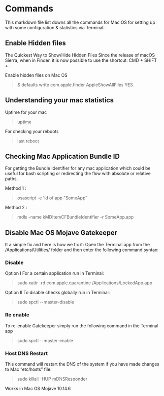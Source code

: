 # Commands

This markdown file list downs all the commands for Mac OS for setting up with some configuration & statistics via Terminal.

## Enable Hidden files

The Quickest Way to Show/Hide Hidden Files Since the release of macOS Sierra, when in Finder, it is now possible to use the shortcut: CMD + SHIFT + .

Enable hidden files on Mac OS

> $ defaults write com.apple.finder AppleShowAllFiles YES

## Understanding your mac statistics

Uptime for your mac

> uptime

For checking your reboots

> last reboot

## Checking Mac Application Bundle ID

For getting the Bundle Identifier for any mac application which could be useful for bash scripting or redirecting the flow with absolute or relative paths.

Method 1 :

> osascript -e 'id of app "SomeApp"'

Method 2 :

> mdls -name kMDItemCFBundleIdentifier -r SomeApp.app

## Disable Mac OS Mojave Gatekeeper

It a simple fix and here is how we fix it: Open the Terminal app from the /Applications/Utilities/ folder and then enter the following command syntax:

### Disable

Option I For a certain application run in Terminal:

> sudo xattr -rd com.apple.quarantine /Applications/LockedApp.app

Option II To disable checks globally run in Terminal:

> sudo spctl --master-disable

### Re enable

To re-enable Gatekeeper simply run the following command in the Terminal app

> sudo spctl --master-enable

### Host DNS Restart

This command will restart the DNS of the system if you have made changes to Mac “etc/hosts” file.

> sudo killall -HUP mDNSResponder

Works in Mac OS Mojave 10.14.6

